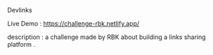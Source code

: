 Devlinks

Live Demo : https://challenge-rbk.netlify.app/

description : a challenge made by RBK about building a links sharing platform . 
